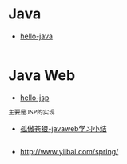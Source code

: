 # Java

- [hello-java](https://github.com/luo0412/hello-java)

```java
```

# Java Web

- [hello-jsp](https://github.com/luo0412/hello-jsp)

```java
主要是JSP的实现
```

- [孤傲苍狼-javaweb学习小结](http://www.cnblogs.com/xdp-gacl/category/574705.html)

```java
```

- <http://www.yiibai.com/spring/>

```java
```
